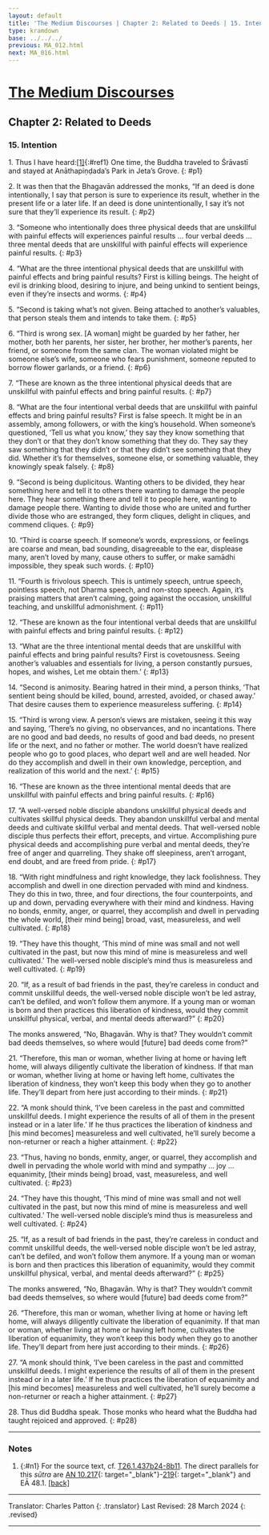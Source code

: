 ```yaml
---
layout: default
title: 'The Medium Discourses | Chapter 2: Related to Deeds | 15. Intention'
type: kramdown
base: ../../../
previous: MA_012.html
next: MA_016.html
---
```


# [The Medium Discourses](index.html)
## Chapter 2: Related to Deeds
### 15. Intention

1\. Thus I have heard:[\[1\]](#n1){:#ref1} One time, the Buddha traveled to Śrāvastī and stayed at Anāthapiṇḍada’s Park in Jeta’s Grove.
{: #p1}

2\. It was then that the Bhagavān addressed the monks, “If an deed is done intentionally, I say that person is sure to experience its result, whether in the present life or a later life. If an deed is done unintentionally, I say it’s not sure that they’ll experience its result.
{: #p2}

3\. “Someone who intentionally does three physical deeds that are unskillful with painful effects will experiences painful results … four verbal deeds … three mental deeds that are unskillful with painful effects will experience painful results.
{: #p3}

4\. “What are the three intentional physical deeds that are unskillful with painful effects and bring painful results? First is killing beings. The height of evil is drinking blood, desiring to injure, and being unkind to sentient beings, even if they’re insects and worms.
{: #p4}

5\. “Second is taking what’s not given. Being attached to another’s valuables, that person steals them and intends to take them.
{: #p5}

6\. “Third is wrong sex. [A woman] might be guarded by her father, her mother, both her parents, her sister, her brother, her mother’s parents, her friend, or someone from the same clan. The woman violated might be someone else’s wife, someone who fears punishment, someone reputed to borrow flower garlands, or a friend.
{: #p6}

7\. “These are known as the three intentional physical deeds that are unskillful with painful effects and bring painful results.
{: #p7}

8\. “What are the four intentional verbal deeds that are unskillful with painful effects and bring painful results? First is false speech. It might be in an assembly, among followers, or with the king’s household. When someone’s questioned, ‘Tell us what you know,’ they say they know something that they don’t or that they don’t know something that they do. They say they saw something that they didn’t or that they didn’t see something that they did. Whether it’s for themselves, someone else, or something valuable, they knowingly speak falsely.
{: #p8}

9\. “Second is being duplicitous. Wanting others to be divided, they hear something here and tell it to others there wanting to damage the people here. They hear something there and tell it to people here, wanting to damage people there. Wanting to divide those who are united and further divide those who are estranged, they form cliques, delight in cliques, and commend cliques.
{: #p9}

10\. “Third is coarse speech. If someone’s words, expressions, or feelings are coarse and mean, bad sounding, disagreeable to the ear, displease many, aren’t loved by many, cause others to suffer, or make samādhi impossible, they speak such words.
{: #p10}

11\. “Fourth is frivolous speech. This is untimely speech, untrue speech, pointless speech, not Dharma speech, and non-stop speech. Again, it’s praising matters that aren’t calming, going against the occasion, unskillful teaching, and unskillful admonishment.
{: #p11}

12\. “These are known as the four intentional verbal deeds that are unskillful with painful effects and bring painful results.
{: #p12}

13\. “What are the three intentional mental deeds that are unskillful with painful effects and bring painful results? First is covetousness. Seeing another’s valuables and essentials for living, a person constantly pursues, hopes, and wishes, Let me obtain them.’
{: #p13}

14\. “Second is animosity. Bearing hatred in their mind, a person thinks, ‘That sentient being should be killed, bound, arrested, avoided, or chased away.’ That desire causes them to experience measureless suffering.
{: #p14}

15\. “Third is wrong view. A person’s views are mistaken, seeing it this way and saying, ‘There’s no giving, no observances, and no incantations. There are no good and bad deeds, no results of good and bad deeds, no present life or the next, and no father or mother. The world doesn’t have realized people who go to good places, who depart well and are well headed. Nor do they accomplish and dwell in their own knowledge, perception, and realization of this world and the next.’
{: #p15}

16\. “These are known as the three intentional mental deeds that are unskillful with painful effects and bring painful results.
{: #p16}

17\. “A well-versed noble disciple abandons unskillful physical deeds and cultivates skillful physical deeds. They abandon unskillful verbal and mental deeds and cultivate skillful verbal and mental deeds. That well-versed noble disciple thus perfects their effort, precepts, and virtue. Accomplishing pure physical deeds and accomplishing pure verbal and mental deeds, they’re free of anger and quarreling. They shake off sleepiness, aren’t arrogant, end doubt, and are freed from pride.
{: #p17}

18\. “With right mindfulness and right knowledge, they lack foolishness. They accomplish and dwell in one direction pervaded with mind and kindness. They do this in two, three, and four directions, the four counterpoints, and up and down, pervading everywhere with their mind and kindness. Having no bonds, enmity, anger, or quarrel, they accomplish and dwell in pervading the whole world, [their mind being] broad, vast, measureless, and well cultivated.
{: #p18}

19\. “They have this thought, ‘This mind of mine was small and not well cultivated in the past, but now this mind of mine is measureless and well cultivated.’ The well-versed noble disciple’s mind thus is measureless and well cultivated.
{: #p19}

20\. “If, as a result of bad friends in the past, they’re careless in conduct and commit unskillful deeds, the well-versed noble disciple won’t be led astray, can’t be defiled, and won’t follow them anymore. If a young man or woman is born and then practices this liberation of kindness, would they commit unskillful physical, verbal, and mental deeds afterward?”
{: #p20}

The monks answered, “No, Bhagavān. Why is that? They wouldn’t commit bad deeds themselves, so where would [future] bad deeds come from?”

21\. “Therefore, this man or woman, whether living at home or having left home, will always diligently cultivate the liberation of kindness. If that man or woman, whether living at home or having left home, cultivates the liberation of kindness, they won’t keep this body when they go to another life. They’ll depart from here just according to their minds.
{: #p21}

22\. “A monk should think, ‘I’ve been careless in the past and committed unskillful deeds. I might experience the results of all of them in the present instead or in a later life.’ If he thus practices the liberation of kindness and [his mind becomes] measureless and well cultivated, he’ll surely become a non-returner or reach a higher attainment.
{: #p22}

23\. “Thus, having no bonds, enmity, anger, or quarrel, they accomplish and dwell in pervading the whole world with mind and sympathy … joy … equanimity, [their minds being] broad, vast, measureless, and well cultivated.
{: #p23}

24\. “They have this thought, ‘This mind of mine was small and not well cultivated in the past, but now this mind of mine is measureless and well cultivated.’ The well-versed noble disciple’s mind thus is measureless and well cultivated.
{: #p24}

25\. “If, as a result of bad friends in the past, they’re careless in conduct and commit unskillful deeds, the well-versed noble disciple won’t be led astray, can’t be defiled, and won’t follow them anymore. If a young man or woman is born and then practices this liberation of equanimity, would they commit unskillful physical, verbal, and mental deeds afterward?”
{: #p25}

The monks answered, “No, Bhagavān. Why is that? They wouldn’t commit bad deeds themselves, so where would [future] bad deeds come from?”

26\. “Therefore, this man or woman, whether living at home or having left home, will always diligently cultivate the liberation of equanimity. If that man or woman, whether living at home or having left home, cultivates the liberation of equanimity, they won’t keep this body when they go to another life. They’ll depart from here just according to their minds.
{: #p26}

27\. “A monk should think, ‘I’ve been careless in the past and committed unskillful deeds. I might experience the results of all of them in the present instead or in a later life.’ If he thus practices the liberation of equanimity and [his mind becomes] measureless and well cultivated, he’ll surely become a non-returner or reach a higher attainment.
{: #p27}

28\. Thus did Buddha speak. Those monks who heard what the Buddha had taught rejoiced and approved.
{: #p28}

---

### Notes

1. {:#n1} For the source text, cf. <a href="https://cbetaonline.dila.edu.tw/zh/T01n0026_p0437b24" target="_blank">T26.1.437b24-8b11</a>. The direct parallels for this <em>sūtra</em> are [AN 10.217](https://suttacentral.net/an10.217){: target="_blank"}-[219](https://suttacentral.net/an10.219){: target="_blank"} and EĀ 48.1. [\[back\]](#ref1)

---

Translator: Charles Patton
{: .translator}
Last Revised: 28 March 2024
{: .revised}

---